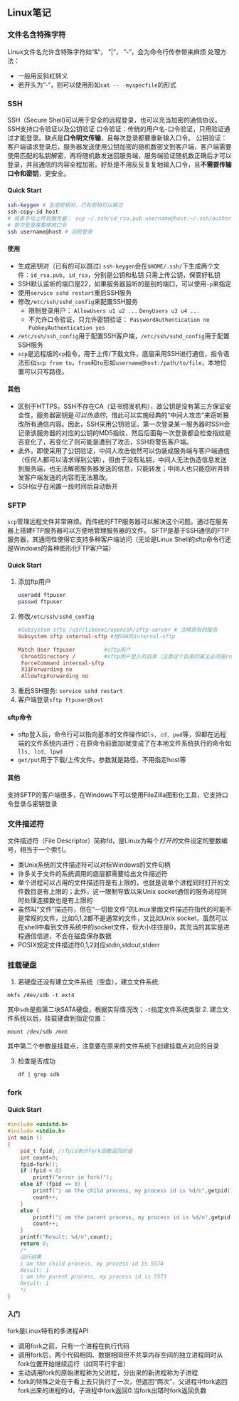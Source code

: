 ## Linux笔记

### 文件名含特殊字符
Linux文件名允许含特殊字符如“&“， ”|“， ”-“，会为命令行传参带来麻烦
处理方法：
- 一般用反斜杠转义
- 若开头为”-“，则可以使用形如`cat -- -myspecfile`的形式

### SSH
SSH（Secure Shell)可以用于安全的远程登录，也可以充当加密的通信协议。
SSH支持口令验证以及公钥验证
口令验证：传统的用户名-口令验证，只用验证通过才能登录。缺点是**口令明文传输**，且每次登录都要重新输入口令。
公钥验证：客户端请求登录后，服务器发送使用公钥加密的随机数密文到客户端，客户端需要使用匹配的私钥解密，再将随机数发送回服务端，服务端验证随机数正确后才可以登录，并且通信的内容全程加密。好处是不用反反复复地输入口令，且**不需要传输口令和密钥**，更安全。
#### Quick Start
```bash
ssh-keygen # 生成密钥对，已有密钥可以跳过
ssh-copy-id host
# 或者手动上传到服务器： scp ~/.ssh/id_rsa.pub username@host:~/.ssh/authorized_keys
# 首次登录需要使用口令
ssh username@host # 远程登录
```
#### 使用
- 生成密钥对（已有的可以跳过)
  `ssh-keygen`会在`$HOME/.ssh/`下生成两个文件：`id_rsa.pub, id_rsa`，分别是公钥和私钥
  只需上传公钥，保管好私钥
- SSH默认监听的端口是22，如果服务器监听的是别的端口，可以使用`-p`来指定
- 使用`service sshd restart`重启SSH服务
- 修改`/etc/ssh/sshd_config`来配置SSH服务
  - 限制登录用户：
    `AllowUsers u1 u2 ...`
    `DenyUsers u3 u4 ...`
  - 不允许口令验证，只允许密钥验证：
    `PasswordAuthentication no`
    `PubkeyAuthentication yes`
- `/etc/ssh/ssh_config`用于配置SSH客户端，`/etc/ssh/sshd_config`用于配置SSH服务
- `scp`是远程版的`cp`指令，用于上传/下载文件，底层采用SSH进行通信，指令语法形似`scp from to`，`from`和`to`形如`username@host:/path/to/file`，本地位置可以只写路径。

#### 其他
- 区别于HTTPS，SSH不存在CA（证书颁发机构），故公钥是没有第三方保证安全性，服务器密钥是*可以伪造的*，借此可以实施经典的“中间人攻击”来窃听篡改所有通信内容。因此，SSH采用公钥验证。第一次登录某一服务器时SSH会记录该服务器的对应的公钥的MD5指纹，然后后面每一次登录都会检查指纹是否变化了，若变化了则可能是遭到了攻击，SSH将警告客户端。
- 此外，即使采用了公钥验证，中间人攻击依然可以伪装成服务端与客户端通信（任何人都可以请求得到公钥），但由于没有私钥，中间人无法伪造信息发送到服务端，也无法解密服务器发送的信息，只能转发；中间人也只能窃听并转发客户端发送的内容而无法篡改。
- SSH似乎在闲置一段时间后自动断开

### SFTP
`scp`管理远程文件非常麻烦。而传统的FTP服务器可以解决这个问题。通过在服务器上搭建FTP服务器可以方便地管理服务器的文件。
SFTP是基于SSH通信的FTP服务器，其通用性使得它支持多种客户端访问（无论是Linux Shell的sftp命令行还是Windows的各种图形化FTP客户端）

#### Quick Start
1. 添加ftp用户
    ```bash
    useradd ftpuser
    passwd ftpuser
    ```
2. 修改`/etc/ssh/sshd_config`
   ```conf
   #Subsystem sftp /usr/libexec/openssh/sftp-server # 注释原有的服务
   Subsystem sftp internal-sftp #用SSH的internal-sftp
    
   Match User ftpuser         #sftp用户
    ChrootDirectory /         #sftp用户登入的目录（注意这个目录的属主必须是root)
    ForceCommand internal-sftp
    X11Forwarding no
    AllowTcpForwarding no
   ```
3. 重启SSH服务: `service sshd restart`
4. 客户端登录`sftp ftpuser@host`

#### sftp命令
- sftp登入后，命令行可以指向基本的文件操作如`ls, cd, pwd`等，但都在远程端的文件系统内进行；在原命令前面加l就变成了在本地文件系统执行的命令如`lls, lcd, lpwd`
- `get/put`用于下载/上传文件，参数就是路径，不用指定host等

#### 其他
支持SFTP的客户端很多，在Windows下可以使用FileZilla图形化工具，它支持口令登录与密钥登录

### 文件描述符
文件描述符（File Descriptor）简称fd，是Linux为每个*打开的*文件设定的整数编号，相当于一个索引。
- 类Unix系统的文件描述符可以对标Windows的文件句柄
- 许多关于文件的系统调用的底层都需要给出文件描述符
- 单个进程可以占用的文件描述符是有上限的，也就是说单个进程同时打开的文件数目是有上限的；此外，这一限制导致以来Unix socket通信的服务进程同时处理连接数也是有上限的
- 虽然叫“文件”描述符，但在“一切皆文件”的Linux里面文件描述符指代的可能不是常规的文件，比如0,1,2都不是通常的文件，又比如Unix socket，虽然可以在shell中看到文件系统中的socket文件，但大小往往是0，其充当的其实是进程通信信道，不会在磁盘保存数据
- POSIX规定文件描述符0,1,2对应stdin,stdout,stderr

### 挂载硬盘
1. 若硬盘还没有建立文件系统（空盘），建立文件系统:
  
  `mkfs /dev/sdb -t ext4`

  其中`sdb`是指第二块SATA硬盘，根据实际情况改；`-t`指定文件系统类型
2. 建立文件系统以后，挂载硬盘到指定位置：
  
  `mount /dev/sdb /mnt`

  其中第二个参数是挂载点，注意要在原来的文件系统下创建挂载点对应的目录

3. 检查是否成功
   
   `df | grep sdb`


### fork
#### Quick Start
```cpp
#include <unistd.h>
#include <stdio.h>
int main ()   
{   
    pid_t fpid; //fpid表示fork函数返回的值  
    int count=0;  
    fpid=fork();   
    if (fpid < 0)   
        printf("error in fork!");   
    else if (fpid == 0) {  
        printf("i am the child process, my process id is %d/n",getpid());   
        count++;  
    }  
    else {  
        printf("i am the parent process, my process id is %d/n",getpid());   
        count++;  
    }  
    printf("Result: %d/n",count);  
    return 0;
    /*
    运行结果
    i am the child process, my process id is 5574
    Result: 1
    i am the parent process, my process id is 5573
    Result: 1
    */
}  
```
#### 入门
fork是Linux特有的多进程API
- 调用fork之前，只有一个进程在执行代码
- 调用fork后，两个代码相同、数据相同但不共享内存空间的独立进程同时从fork位置开始继续运行（如同平行宇宙）
- 主动调用fork的原始进程称为父进程，分出来的新进程称为子进程
- fork的特殊之处在于看上去只执行了一次，但返回“两次”，父进程中fork返回fork出来的进程的id，子进程中fork返回0.当fork出错时fork返回负数
